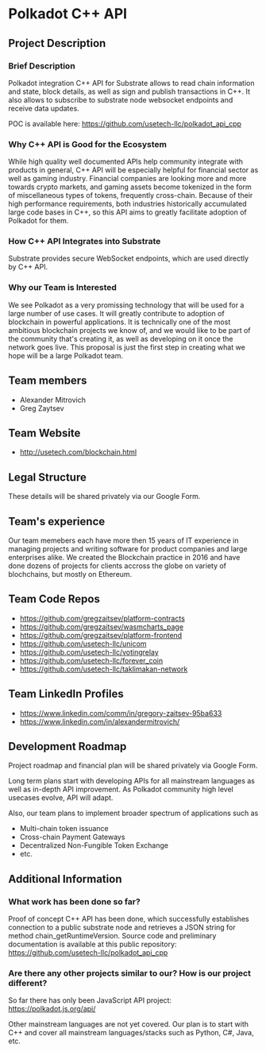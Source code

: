 # Polkadot C++ API

## Project Description


### Brief Description
Polkadot integration C++ API for Substrate allows to read chain information and state, block details, as well as sign and publish transactions in C++. It also allows to subscribe to substrate node websocket endpoints and receive data updates.

POC is available here: https://github.com/usetech-llc/polkadot_api_cpp

### Why C++ API is Good for the Ecosystem
While high quality well documented APIs help community integrate with products in general, C++ API will be especially helpful for financial sector as well as gaming industry. Financial companies are looking more and more towards crypto markets, and gaming assets become tokenized in the form of miscellaneous types of tokens, frequently cross-chain. Because of their high performance requirements, both industries historically accumulated large code bases in C++, so this API aims to greatly facilitate adoption of Polkadot for them.

### How C++ API Integrates into Substrate
Substrate provides secure WebSocket endpoints, which are used directly by C++ API.

### Why our Team is Interested
We see Polkadot as a very promissing technology that will be used for a large number of use cases. It will greatly contribute to adoption of blockchain in powerful applications. It is technically one of the most ambitious blockchain projects we know of, and we would like to be part of the community that's creating it, as well as developing on it once the network goes live. This proposal is just the first step in creating what we hope will be a large Polkadot team.

## Team members
* Alexander Mitrovich
* Greg Zaytsev

## Team Website
* http://usetech.com/blockchain.html

## Legal Structure
These details will be shared privately via our Google Form.

## Team's experience
Our team memebers each have more then 15 years of IT experience in managing projects and writing software for product companies and large enterprises alike. We created the Blockchain practice in 2016 and have done dozens of projects for clients accross the globe on variety of blochchains, but mostly on Ethereum.

## Team Code Repos
* https://github.com/gregzaitsev/platform-contracts
* https://github.com/gregzaitsev/wasmcharts_page
* https://github.com/gregzaitsev/platform-frontend
* https://github.com/usetech-llc/unicom
* https://github.com/usetech-llc/votingrelay
* https://github.com/usetech-llc/forever_coin
* https://github.com/usetech-llc/taklimakan-network

## Team LinkedIn Profiles
* https://www.linkedin.com/comm/in/gregory-zaitsev-95ba633
* https://www.linkedin.com/in/alexandermitrovich/


## Development Roadmap
Project roadmap and financial plan will be shared privately via Google Form.

Long term plans start with developing APIs for all mainstream languages as well as in-depth API improvement. As Polkadot community high level usecases evolve, API will adapt.

Also, our team plans to implement broader spectrum of applications such as
* Multi-chain token issuance
* Cross-chain Payment Gateways
* Decentralized Non-Fungible Token Exchange
* etc.

## Additional Information

### What work has been done so far?
Proof of concept C++ API has been done, which successfully establishes connection to a public substrate node and retrieves a JSON string for method chain_getRuntimeVersion. Source code and preliminary documentation is available at this public repository:
https://github.com/usetech-llc/polkadot_api_cpp

### Are there any other projects similar to our? How is our project different?
So far there has only been JavaScript API project: https://polkadot.js.org/api/

Other mainstream languages are not yet covered. Our plan is to start with C++ and cover all mainstream languages/stacks such as Python, C#, Java, etc.
